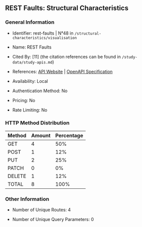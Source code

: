 ## REST Faults: Structural Characteristics

### General Information

- Identifier: rest-faults | N°48 in `/structural-characteristics/visualisation`

- Name: REST Faults

- Cited By: [11] (the citation references can be found in `/study-data/study-apis.md`)

- References: [API Website](https://github.com/WebFuzzing/rest-faults) | [OpenAPI Specification](https://github.com/WebFuzzing/rest-faults/blob/master/src/main/resources/schema.json)

- Availability: Local

- Authentication Method: No

- Pricing: No

- Rate Limiting: No

### HTTP Method Distribution

| Method | Amount | Percentage |
|--------|--------|------------|
| GET | 4 | 50% |
| POST | 1 | 12% |
| PUT | 2 | 25% |
| PATCH | 0 | 0% |
| DELETE | 1 | 12% |
| TOTAL | 8 | 100% |

### Other Information

- Number of Unique Routes: 4

- Number of Unique Query Parameters: 0
